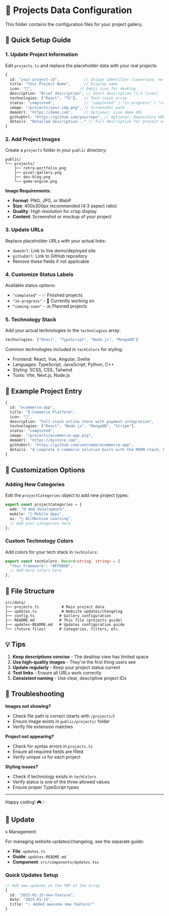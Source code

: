 # 📁 Projects Data Configuration

This folder contains the configuration files for your project gallery.

## 🚀 Quick Setup Guide

### 1. Update Project Information

Edit `projects.ts` and replace the placeholder data with your real projects:

```typescript
{
  id: "your-project-id",           // Unique identifier (lowercase, no spaces)
  title: "Your Project Name",      // Display name
  icon: "🚀",                     // Emoji icon for desktop
  description: "Brief description", // Short description (1-2 lines)
  technologies: ["React", "TS"],   // Tech stack array
  status: "completed",             // "completed" | "in-progress" | "coming-soon"
  image: "/projects/your-img.png", // Screenshot path
  demoUrl: "https://demo.com",     // Optional: Live demo URL
  githubUrl: "https://github.com/you/repo", // Optional: Repository URL
  details: "Detailed description..." // Full description for project window
}
```

### 2. Add Project Images

Create a `projects` folder in your `public` directory:

```
public/
└── projects/
    ├── retro-portfolio.png
    ├── pixel-gallery.png
    ├── dev-blog.png
    └── game-engine.png
```

**Image Requirements:**
- **Format**: PNG, JPG, or WebP
- **Size**: 400x300px recommended (4:3 aspect ratio)
- **Quality**: High resolution for crisp display
- **Content**: Screenshot or mockup of your project

### 3. Update URLs

Replace placeholder URLs with your actual links:
- `demoUrl`: Link to live demo/deployed site
- `githubUrl`: Link to GitHub repository
- Remove these fields if not applicable

### 4. Customize Status Labels

Available status options:
- `"completed"` - ✅ Finished projects
- `"in-progress"` - 🚧 Currently working on
- `"coming-soon"` - 🔜 Planned projects

### 5. Technology Stack

Add your actual technologies to the `technologies` array:

```typescript
technologies: ["React", "TypeScript", "Node.js", "MongoDB"]
```

Common technologies included in `techColors` for styling:
- Frontend: React, Vue, Angular, Svelte
- Languages: TypeScript, JavaScript, Python, C++
- Styling: SCSS, CSS, Tailwind
- Tools: Vite, Next.js, Node.js

## 📝 Example Project Entry

```typescript
{
  id: "ecommerce-app",
  title: "E-Commerce Platform",
  icon: "🛒",
  description: "Full-stack online store with payment integration",
  technologies: ["React", "Node.js", "MongoDB", "Stripe"],
  status: "completed",
  image: "/projects/ecommerce-app.png",
  demoUrl: "https://mystore.com",
  githubUrl: "https://github.com/username/ecommerce-app",
  details: "A complete e-commerce solution built with the MERN stack. Features include user authentication, product catalog, shopping cart, payment processing with Stripe, order management, and admin dashboard. Deployed on AWS with CI/CD pipeline."
}
```

## 🎨 Customization Options

### Adding New Categories
Edit the `projectCategories` object to add new project types:

```typescript
export const projectCategories = {
  web: "🌐 Web Development",
  mobile: "📱 Mobile Apps",
  ai: "🤖 AI/Machine Learning",
  // Add your categories here
};
```

### Custom Technology Colors
Add colors for your tech stack in `techColors`:

```typescript
export const techColors: Record<string, string> = {
  "Your Framework": "#FF6B6B",
  // Add more colors here
};
```

## 🔧 File Structure

```
src/data/
├── projects.ts          # Main project data
├── updates.ts           # Website updates/changelog
├── config.ts           # Gallery configuration
├── README.md           # This file (projects guide)
├── updates-README.md   # Updates configuration guide
└── (future files)      # Categories, filters, etc.
```

## 💡 Tips

1. **Keep descriptions concise** - The desktop view has limited space
2. **Use high-quality images** - They're the first thing users see
3. **Update regularly** - Keep your project status current
4. **Test links** - Ensure all URLs work correctly
5. **Consistent naming** - Use clear, descriptive project IDs

## 🐛 Troubleshooting

**Images not showing?**
- Check file path is correct (starts with `/projects/`)
- Ensure image exists in `public/projects/` folder
- Verify file extension matches

**Project not appearing?**
- Check for syntax errors in `projects.ts`
- Ensure all required fields are filled
- Verify unique `id` for each project

**Styling issues?**
- Check if technology exists in `techColors`
- Verify status is one of the three allowed values
- Ensure proper TypeScript types

---

Happy coding! 🎮✨
## 📰 Update
s Management

For managing website updates/changelog, see the separate guide:
- **File**: `updates.ts` 
- **Guide**: `updates-README.md`
- **Component**: `src/components/Updates.tsx`

### Quick Updates Setup
```typescript
// Add new updates at the TOP of the array
{
  id: "2025-01-15-new-feature",
  date: "2025-01-15", 
  title: "✨ Added awesome new feature!"
}
```